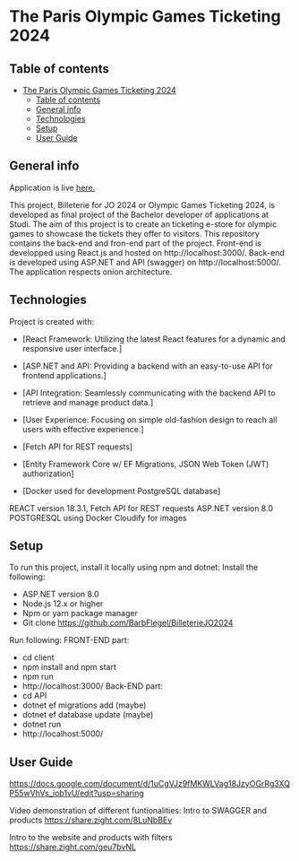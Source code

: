# The Paris Olympic Games Ticketing 2024

## Table of contents
- [The Paris Olympic Games Ticketing 2024](#the-paris-olympic-games-ticketing-2024)
  - [Table of contents](#table-of-contents)
  - [General info](#general-info)
  - [Technologies](#technologies)
  - [Setup](#setup)
  - [User Guide](#user-guide)

## General info
Application is live <a href="https://billetteriejo2024.fly.dev/" target="_blank"> here.</a>

This project, Billeterie for JO 2024 or Olympic Games Ticketing 2024, is developed as final project of the Bachelor developer of applications at Studi. The aim of this project is to create an ticketing e-store for olympic games to showcase the tickets they offer to visitors. This repository contains the back-end and fron-end part of the project. Front-end is developped using React.js and hosted on http://localhost:3000/. Back-end is developed using ASP.NET and API (swagger) on http://localhost:5000/. The application respects onion architecture.
	
## Technologies
Project is created with:
- [React Framework: Utilizing the latest React features for a dynamic and responsive user interface.]
- [ASP.NET and API: Providing a backend with an easy-to-use API for frontend applications.]
- [API Integration: Seamlessly communicating with the backend API to retrieve and manage product data.]
- [User Experience: Focusing on simple old-fashion design to reach all users with effective experience.]

- [Fetch API for REST requests]
- [Entity Framework Core w/ EF Migrations, JSON Web Token (JWT) authorization]
- [Docker used for development PostgreSQL database]

REACT version 18.3.1, Fetch API for REST requests
ASP.NET version 8.0
POSTGRESQL using Docker 
Cloudify for images
	
## Setup
To run this project, install it locally using npm and dotnet:
Install the following:
- ASP.NET version 8.0
- Node.js 12.x or higher
- Npm or yarn package manager
- Git clone https://github.com/BarbFlegel/BilleterieJO2024

Run following:
FRONT-END part:
- cd client 
- npm install and npm start
- npm run
- http://localhost:3000/
Back-END part:
- cd API 
- dotnet ef migrations add (maybe)
- dotnet ef database update (maybe)
- dotnet run
- http://localhost:5000/

## User Guide 
https://docs.google.com/document/d/1uCgVJz9fMKWLVag18JzyOGrRg3XQP55wVhVs_iob1vU/edit?usp=sharing

Video demonstration of different funtionalities:
Intro to SWAGGER and products
https://share.zight.com/8LuNbBEv

Intro to the website and products with filters
https://share.zight.com/geu7bvNL


